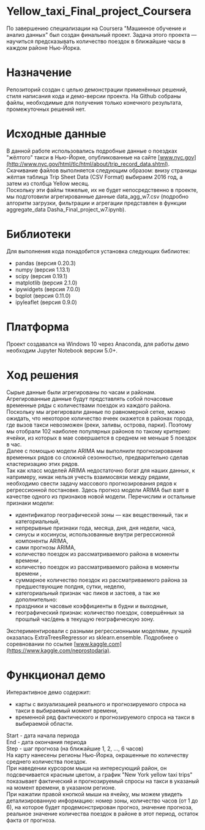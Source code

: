 # Yellow_taxi_Final_project_Coursera
  По завершению специализации на Coursera "Машинное обучение и анализ данных" был создан финальный проект. Задача этого проекта — научиться предсказывать количество поездок в ближайшие часы в каждом районе Нью-Йорка. 
# Назначение
  Репозиторий создан с целью демонстрации применённых решений, стиля написания кода и демо-версии проекта. На Github собраны файлы, необходимые для получения только конечного результата, промежуточных решений нет.
# Исходные данные
  В данной работе использовались подробные данные о поездках "жёлтого" такси в Нью-Йорке, опубликованные на сайте [www.nyc.gov](http://www.nyc.gov/html/tlc/html/about/trip_record_data.shtml). Скачивание файлов выполняется следующим образом: внизу страницы жёлтая таблица Trip Sheet Data (CSV Format) выбираем 2016 год, а затем из столбца Yellow месяц.  
  Поскольку эти файлы тяжелые, их не будет непосредственно в проекте, мы подготовили агрегированные данные data_agg_w7.csv (подробно алгоритм загрузки, фильтрации и агрегации представлен в функции aggregate_data Dasha_Final_project_w7.ipynb).
# Библиотеки
  Для выполнения кода понадобится установка следующих библиотек:
* pandas (версия 0.20.3)
* numpy (версия 1.13.1)
* scipy (версия 0.19.1)
* matplotlib (версия 2.1.0)
* ipywidgets (версия 7.0.0)
* bqplot (версия 0.11.0)
* ipyleaflet (версия 0.9.0)
# Платформа
  Проект создавался на Windows 10 через Anaconda, для работы демо необходим Jupyter Notebook версии 5.0+.
# Ход решения
  Сырые данные были агрегированы по часам и районам. Агрегированные данные будут представлять собой почасовые временные ряды с количествами поездок из каждого района.  
  Поскольку мы агрегировали данные по равномерной сетке, можно ожидать, что некоторое количество ячеек окажется в районах города, где вызов такси невозможен (реки, заливы, острова, парки). Поэтому мы отобрали 102 наиболее популярных районов по такому критерию: ячейки, из которых в мае совершается в среднем не меньше 5 поездок в час.  
  Далее с помощью модели ARIMA мы выполнили прогнозирование временных рядов со сложной сезонностью, предварительно сделав кластеризацию этих рядов.  
  Так как класс моделей ARIMA недостаточно богат для наших данных, к напримеру, никак нельзя учесть взаимосвязи между рядами, необходимо свести задачу массового прогнозирования рядов к регрессионной постановке. Здесь прогноз модели ARIMA был взят в качестве одного из признаков новой модели. Перечислим и остальные признаки модели:
* идентификатор географической зоны — как вещественный, так и категориальный,
* непрерывные признаки года, месяца, дня, дня недели, часа,
* синусы и косинусы, использованные внутри регрессионной компоненты ARIMA,
* сами прогнозы ARIMA,
* количество поездок из рассматриваемого района в моменты времени   ,
* количество поездок из рассматриваемого района в моменты времени  ,
* суммарное количество поездок из рассматриваемого района за предшествующие полдня, сутки, неделю,
* категориальный признак час пиков и застоев,
а так же дополнительно:
* праздники и часовые коэффициенты в будни и выходные,
* географический признак: количество поездок, совершённых за прошлый час/день в текущую географическую зону.  
  
Экспериментировали с разными регрессионными моделями, лучшей оказалась ExtraTreesRegressor из sklearn.ensemble. Подробнее о соревновании по ссылке [www.kaggle.com](https://www.kaggle.com/neprostodaria).
# Функционал демо
  Интерактивное демо содержит:
* карты с визуализацией реального и прогнозируемого спроса на такси в выбираемый момент времени,
* временной ряд фактического и прогнозируемого спроса на такси в выбираемой области.  

Start - дата начала периода  
End - дата окончания периода  
Step - шаг прогноза (на ближайшие 1, 2, ..., 6 часов)  
На карту нанесены регионы Нью-Йорка, окрашенные по количеству среднего количества поездок.  
При наведении курсором мыши на интересующий район, он подсвечивается красным цветом, а график "New York yellow taxi trips" показывает фактический и прогнозируемый спросы на такси в указаный на момент времени, в указаном регионе.  
При нажатии правой кнопкой мыши на ячейку, мы можем увидеть детализированную информацию: номер зоны, количество часов (от 1 до 6), на которое будет продемонстрирован прогноз, значение прогноза, реальное значение количества поездок в районе в этот период, остаток факта от прогноза.
